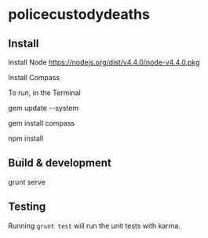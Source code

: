 # policecustodydeaths



## Install

Install Node
https://nodejs.org/dist/v4.4.0/node-v4.4.0.pkg

Install Compass

To run, in the Terminal

gem update --system

gem install compass

npm install

## Build & development

grunt serve

## Testing

Running `grunt test` will run the unit tests with karma.

